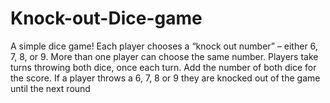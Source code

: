 # Knock-out-Dice-game
A simple dice game!
Each player chooses a “knock out number” – either 6, 7, 8, or 9. More than one player can choose the same number. Players take turns throwing both dice, once each turn. Add the number of both dice for the score. If a player throws a 6, 7, 8 or 9 they are knocked out of the game until the next round
